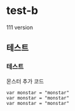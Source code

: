 # test-b

111 version

## 테스트

### 테스트

몬스터 추가 코드

```
var monstar = "monstar"
var monstar = "monstar"
var monstar = "monstar"
```
